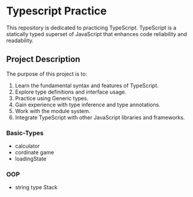 # Typescript Practice

This repository is dedicated to practicing TypeScript. TypeScript is a statically typed superset of JavaScript that enhances code reliability and readability.

## Project Description

The purpose of this project is to:

1. Learn the fundamental syntax and features of TypeScript.
2. Explore type definitions and interface usage.
3. Practice using Generic types.
4. Gain experience with type inference and type annotations.
5. Work with the module system.
6. Integrate TypeScript with other JavaScript libraries and frameworks.

### Basic-Types

- calculator
- cordinate game
- loadingState

### OOP

- string type Stack
